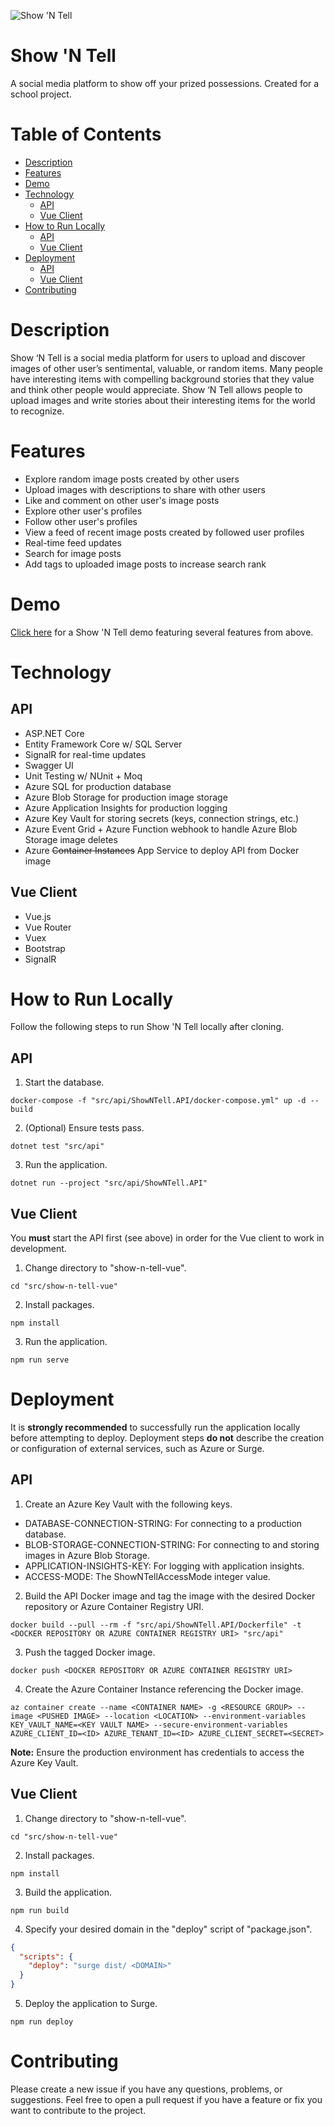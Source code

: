 ![Show 'N Tell](https://github.com/sdodson99/show-n-tell/workflows/Show%20'N%20Tell/badge.svg?branch=master&event=push)

# Show 'N Tell

A social media platform to show off your prized possessions. Created for a school project.

# Table of Contents

- [Description](#description)
- [Features](#features)
- [Demo](#demo)
- [Technology](#technology)
  - [API](#api)
  - [Vue Client](#vue-client)
- [How to Run Locally](#how-to-run-locally)
  - [API](#api-1)
  - [Vue Client](#vue-client-1)
- [Deployment](#deployment)
  - [API](#api-2)
  - [Vue Client](#vue-client-2)
- [Contributing](#contributing)

# Description

Show ‘N Tell is a social media platform for users to upload and discover images of other user’s sentimental, valuable, or random items. Many people have interesting items with compelling background stories that they value and think other people would appreciate. Show ‘N Tell allows people to upload images and write stories about their interesting items for the world to recognize.

# Features

- Explore random image posts created by other users
- Upload images with descriptions to share with other users
- Like and comment on other user's image posts
- Explore other user's profiles
- Follow other user's profiles
- View a feed of recent image posts created by followed user profiles
- Real-time feed updates
- Search for image posts
- Add tags to uploaded image posts to increase search rank

# Demo

[Click here](https://youtu.be/FHNkPVIfIvw) for a Show 'N Tell demo featuring several features from above.

# Technology

## API

- ASP.NET Core
- Entity Framework Core w/ SQL Server
- SignalR for real-time updates
- Swagger UI
- Unit Testing w/ NUnit + Moq
- Azure SQL for production database
- Azure Blob Storage for production image storage
- Azure Application Insights for production logging
- Azure Key Vault for storing secrets (keys, connection strings, etc.)
- Azure Event Grid + Azure Function webhook to handle Azure Blob Storage image deletes
- Azure ~~Container Instances~~ App Service to deploy API from Docker image

## Vue Client

- Vue.js
- Vue Router
- Vuex
- Bootstrap
- SignalR

# How to Run Locally

Follow the following steps to run Show 'N Tell locally after cloning.

## API

1. Start the database.

```
docker-compose -f "src/api/ShowNTell.API/docker-compose.yml" up -d --build
```

2. (Optional) Ensure tests pass.

```
dotnet test "src/api"
```

3. Run the application.

```
dotnet run --project "src/api/ShowNTell.API"
```

## Vue Client

You **must** start the API first (see above) in order for the Vue client to work in development.

1. Change directory to "show-n-tell-vue".

```
cd "src/show-n-tell-vue"
```

2. Install packages.

```
npm install
```

3. Run the application.

```
npm run serve
```

# Deployment

It is **strongly recommended** to successfully run the application locally before attempting to deploy. Deployment steps
**do not** describe the creation or configuration of external services, such as Azure or Surge.

## API

1. Create an Azure Key Vault with the following keys.

- DATABASE-CONNECTION-STRING: For connecting to a production database.
- BLOB-STORAGE-CONNECTION-STRING: For connecting to and storing images in Azure Blob Storage.
- APPLICATION-INSIGHTS-KEY: For logging with application insights.
- ACCESS-MODE: The ShowNTellAccessMode integer value.

2. Build the API Docker image and tag the image with the desired Docker repository or Azure Container Registry URI.

```
docker build --pull --rm -f "src/api/ShowNTell.API/Dockerfile" -t <DOCKER REPOSITORY OR AZURE CONTAINER REGISTRY URI> "src/api"
```

3. Push the tagged Docker image.

```
docker push <DOCKER REPOSITORY OR AZURE CONTAINER REGISTRY URI>
```

4. Create the Azure Container Instance referencing the Docker image.

```
az container create --name <CONTAINER NAME> -g <RESOURCE GROUP> --image <PUSHED IMAGE> --location <LOCATION> --environment-variables KEY_VAULT_NAME=<KEY VAULT NAME> --secure-environment-variables AZURE_CLIENT_ID=<ID> AZURE_TENANT_ID=<ID> AZURE_CLIENT_SECRET=<SECRET>
```

**Note:** Ensure the production environment has credentials to access the Azure Key Vault.

## Vue Client

1. Change directory to "show-n-tell-vue".

```
cd "src/show-n-tell-vue"
```

2. Install packages.

```
npm install
```

3. Build the application.

```
npm run build
```

4. Specify your desired domain in the "deploy" script of "package.json".

```json
{
  "scripts": {
    "deploy": "surge dist/ <DOMAIN>"
  }
}
```

5. Deploy the application to Surge.

```
npm run deploy
```

# Contributing

Please create a new issue if you have any questions, problems, or suggestions. Feel free to open a
pull request if you have a feature or fix you want to contribute to the project.
